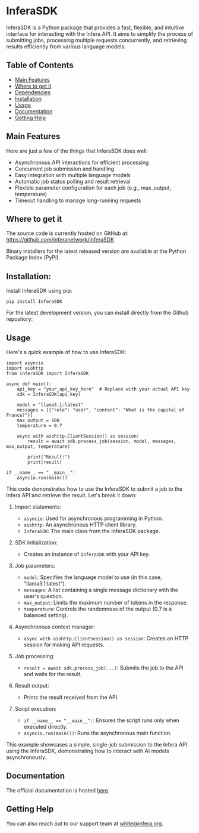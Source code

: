 # InferaSDK

InferaSDK is a Python package that provides a fast, flexible, and intuitive interface for interacting with the Infera API. It aims to simplify the process of submitting jobs, processing multiple requests concurrently, and retrieving results efficiently from various language models.

## Table of Contents
- [Main Features](#main-features)
- [Where to get it](#where-to-get-it)
- [Dependencies](#dependencies)
- [Installation](#installation)
- [Usage](#usage)
- [Documentation](#documentation)
- [Getting Help](#getting-help)


## Main Features
Here are just a few of the things that InferaSDK does well:

- Asynchronous API interactions for efficient processing
- Concurrent job submission and handling
- Easy integration with multiple language models
- Automatic job status polling and result retrieval
- Flexible parameter configuration for each job (e.g., max_output, temperature)
- Timeout handling to manage long-running requests

## Where to get it
The source code is currently hosted on GitHub at: https://github.com/inferanetwork/InferaSDK

Binary installers for the latest released version are available at the Python Package Index (PyPI).

## Installation:

Install InferaSDK using pip:

```
pip install InferaSDK
```

For the latest development version, you can install directly from the Github repository:

## Usage
Here's a quick example of how to use InferaSDK:

```
import asyncio
import aiohttp
from inferaSDK import InferaSDK

async def main():
    api_key = "your_api_key_here"  # Replace with your actual API key
    sdk = InferaSDK(api_key)
    
    model = "llama3.1:latest"
    messages = [{"role": "user", "content": "What is the capital of France?"}]
    max_output = 100
    temperature = 0.7

    async with aiohttp.ClientSession() as session:
        result = await sdk.process_job(session, model, messages, max_output, temperature)
        
        print("Result:")
        print(result)

if __name__ == "__main__":
    asyncio.run(main())
```

This code demonstrates how to use the InferaSDK to submit a job to the Infera API and retrieve the result. Let's break it down:

1. Import statements:
   - ```asyncio```: Used for asynchronous programming in Python.
   - ```aiohttp```: An asynchronous HTTP client library.
   - ```InferaSDK```: The main class from the InferaSDK package.

2. SDK initialization:
   - Creates an instance of `InferaSDK` with your API key.

3. Job parameters:
   - `model`: Specifies the language model to use (in this case, "llama3.1:latest").
   - `messages`: A list containing a single message dictionary with the user's question.
   - `max_output`: Limits the maximum number of tokens in the response.
   - `temperature`: Controls the randomness of the output (0.7 is a balanced setting).

4. Asynchronous context manager:
   - ```async with aiohttp.ClientSession() as session```: Creates an HTTP session for making API requests.


5. Job processing:
   - ```result = await sdk.process_job(...)```: Submits the job to the API and waits for the result.


6. Result output:
   - Prints the result received from the API.


7. Script execution:
   - ```if __name__ == "__main__":```: Ensures the script runs only when executed directly.
   - ```asyncio.run(main())```: Runs the asynchronous main function.


This example showcases a simple, single-job submission to the Infera API using the InferaSDK, demonstrating how to interact with AI models asynchronously.


## Documentation
The official documentation is hosted [here](https://docs.infera.org/).

## Getting Help
You can also reach out to our support team at white@infera.org.



